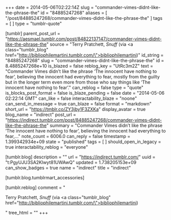 +++
date = 2014-05-06T02:22:14Z
slug = "commander-vimes-didnt-like-the-phrase-the"
id = "84885247268"
aliases = [ "/post/84885247268/commander-vimes-didnt-like-the-phrase-the" ]
tags = [ ]
type = "tumblr-quote"

[tumblr]
parent_post_url = "https://aesmael.tumblr.com/post/84822137147/commander-vimes-didnt-like-the-phrase-the"
source = "Terry Pratchett, <em>Snuff</em> (via <a class=\"tumblr_blog\" href=\"http://bibliophilemartini.tumblr.com/\">bibliophilemartini</a>)"
id_string = "84885247268"
slug = "commander-vimes-didnt-like-the-phrase-the"
id = 8.4885247268e+10
is_blazed = false
reblog_key = "UtRc3m2Z"
text = "Commander Vimes didn’t like the phrase ‘The innocent have nothing to fear’, believing the innocent had everything to fear, mostly from the guilty but in the longer term even more from those who say things like ‘The innocent have nothing to fear’."
can_reblog = false
type = "quote"
is_blocks_post_format = false
is_blaze_pending = false
date = "2014-05-06 02:22:14 GMT"
can_like = false
interactability_blaze = "noone"
can_send_in_message = true
can_blaze = false
format = "markdown"
short_url = "https://tmblr.co/ZY3jby1F3ZXKa"
display_avatar = true
blog_name = "indirect"
post_url = "https://indirect.tumblr.com/post/84885247268/commander-vimes-didnt-like-the-phrase-the"
summary = "Commander Vimes didn’t like the phrase ‘The innocent have nothing to fear’, believing the innocent had everything to fear,..."
note_count = 6006.0
can_reply = false
timestamp = 1.399342934e+09
state = "published"
tags = [ ]
should_open_in_legacy = true
interactability_reblog = "everyone"

[tumblr.blog]
description = ""
url = "https://indirect.tumblr.com/"
uuid = "t:PgyUJU3SA2Klwyt81UWAwQ"
updated = 1.738205153e+09
can_show_badges = true
name = "indirect"
title = "indirect"

[tumblr.blog.tumblrmart_accessories]

[tumblr.reblog]
comment = "<p>Terry Pratchett, <em>Snuff</em> (via <a class=\"tumblr_blog\" href=\"http://bibliophilemartini.tumblr.com/\">bibliophilemartini</a>)</p>"
tree_html = ""
+++
